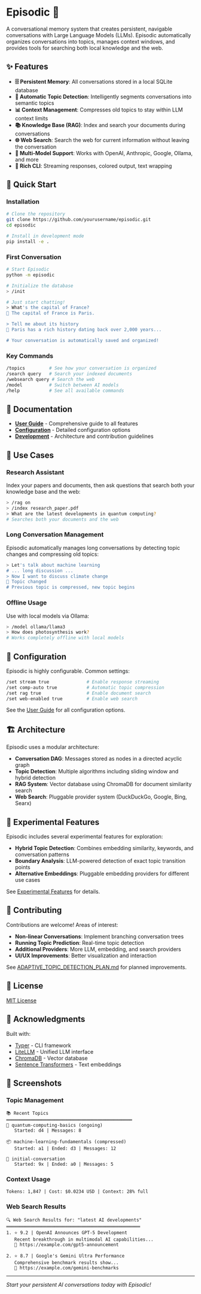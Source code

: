 # Episodic 🧠

A conversational memory system that creates persistent, navigable conversations with Large Language Models (LLMs). Episodic automatically organizes conversations into topics, manages context windows, and provides tools for searching both local knowledge and the web.

## ✨ Features

- **🗄️ Persistent Memory**: All conversations stored in a local SQLite database
- **🎯 Automatic Topic Detection**: Intelligently segments conversations into semantic topics
- **📊 Context Management**: Compresses old topics to stay within LLM context limits
- **📚 Knowledge Base (RAG)**: Index and search your documents during conversations
- **🌐 Web Search**: Search the web for current information without leaving the conversation
- **🤖 Multi-Model Support**: Works with OpenAI, Anthropic, Google, Ollama, and more
- **🎨 Rich CLI**: Streaming responses, colored output, text wrapping

## 🚀 Quick Start

### Installation

```bash
# Clone the repository
git clone https://github.com/yourusername/episodic.git
cd episodic

# Install in development mode
pip install -e .
```

### First Conversation

```bash
# Start Episodic
python -m episodic

# Initialize the database
> /init

# Just start chatting!
> What's the capital of France?
🤖 The capital of France is Paris.

> Tell me about its history
🤖 Paris has a rich history dating back over 2,000 years...

# Your conversation is automatically saved and organized!
```

### Key Commands

```bash
/topics         # See how your conversation is organized
/search query   # Search your indexed documents
/websearch query # Search the web
/model          # Switch between AI models
/help           # See all available commands
```

## 📖 Documentation

- **[User Guide](USER_GUIDE.md)** - Comprehensive guide to all features
- **[Configuration](docs/Configuration.md)** - Detailed configuration options
- **[Development](docs/Development.md)** - Architecture and contribution guidelines

## 🎯 Use Cases

### Research Assistant
Index your papers and documents, then ask questions that search both your knowledge base and the web:

```bash
> /rag on
> /index research_paper.pdf
> What are the latest developments in quantum computing?
# Searches both your documents and the web
```

### Long Conversation Management
Episodic automatically manages long conversations by detecting topic changes and compressing old topics:

```bash
> Let's talk about machine learning
# ... long discussion ...
> Now I want to discuss climate change
🔄 Topic changed
# Previous topic is compressed, new topic begins
```

### Offline Usage
Use with local models via Ollama:

```bash
> /model ollama/llama3
> How does photosynthesis work?
# Works completely offline with local models
```

## 🔧 Configuration

Episodic is highly configurable. Common settings:

```bash
/set stream true              # Enable response streaming
/set comp-auto true           # Automatic topic compression
/set rag true                 # Enable document search
/set web-enabled true         # Enable web search
```

See the [User Guide](USER_GUIDE.md#configuration) for all configuration options.

## 🏗️ Architecture

Episodic uses a modular architecture:

- **Conversation DAG**: Messages stored as nodes in a directed acyclic graph
- **Topic Detection**: Multiple algorithms including sliding window and hybrid detection
- **RAG System**: Vector database using ChromaDB for document similarity search
- **Web Search**: Pluggable provider system (DuckDuckGo, Google, Bing, Searx)

## 🧪 Experimental Features

Episodic includes several experimental features for exploration:

- **Hybrid Topic Detection**: Combines embedding similarity, keywords, and conversation patterns
- **Boundary Analysis**: LLM-powered detection of exact topic transition points
- **Alternative Embeddings**: Pluggable embedding providers for different use cases

See [Experimental Features](USER_GUIDE.md#experimental-features) for details.

## 🤝 Contributing

Contributions are welcome! Areas of interest:

- **Non-linear Conversations**: Implement branching conversation trees
- **Running Topic Prediction**: Real-time topic detection
- **Additional Providers**: More LLM, embedding, and search providers
- **UI/UX Improvements**: Better visualization and interaction

See [ADAPTIVE_TOPIC_DETECTION_PLAN.md](ADAPTIVE_TOPIC_DETECTION_PLAN.md) for planned improvements.

## 📄 License

[MIT License](LICENSE)

## 🙏 Acknowledgments

Built with:
- [Typer](https://typer.tiangolo.com/) - CLI framework
- [LiteLLM](https://github.com/BerriAI/litellm) - Unified LLM interface
- [ChromaDB](https://www.trychroma.com/) - Vector database
- [Sentence Transformers](https://www.sbert.net/) - Text embeddings

## 📸 Screenshots

### Topic Management
```
📚 Recent Topics
═══════════════════════════════════════════════
📌 quantum-computing-basics (ongoing)
   Started: d4 | Messages: 8

📦 machine-learning-fundamentals (compressed)
   Started: a1 | Ended: d3 | Messages: 12

📑 initial-conversation
   Started: 9x | Ended: a0 | Messages: 5
```

### Context Usage
```
Tokens: 1,847 | Cost: $0.0234 USD | Context: 28% full
```

### Web Search Results
```
🔍 Web Search Results for: "latest AI developments"
══════════════════════════════════════════════════
1. ⭐ 9.2 | OpenAI Announces GPT-5 Development
   Recent breakthrough in multimodal AI capabilities...
   🔗 https://example.com/gpt5-announcement

2. ⭐ 8.7 | Google's Gemini Ultra Performance
   Comprehensive benchmark results show...
   🔗 https://example.com/gemini-benchmarks
```

---

*Start your persistent AI conversations today with Episodic!*